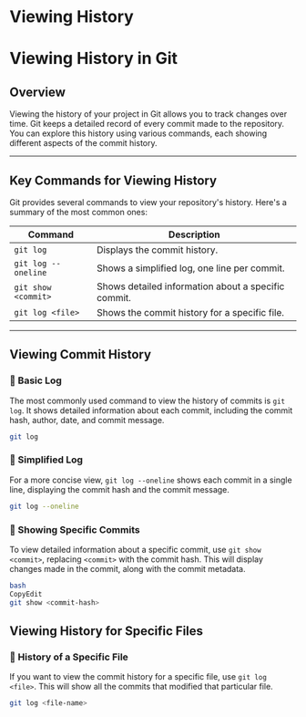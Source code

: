 # Viewing History

# Viewing History in Git

## Overview

Viewing the history of your project in Git allows you to track changes over time. Git keeps a detailed record of every commit made to the repository. You can explore this history using various commands, each showing different aspects of the commit history.

---

## Key Commands for Viewing History

Git provides several commands to view your repository's history. Here's a summary of the most common ones:

| Command | Description |
| --- | --- |
| `git log` | Displays the commit history. |
| `git log --oneline` | Shows a simplified log, one line per commit. |
| `git show <commit>` | Shows detailed information about a specific commit. |
| `git log <file>` | Shows the commit history for a specific file. |

---

## Viewing Commit History

### 🔹 Basic Log

The most commonly used command to view the history of commits is `git log`. It shows detailed information about each commit, including the commit hash, author, date, and commit message.

```bash
git log
```

### 🔹 Simplified Log

For a more concise view, `git log --oneline` shows each commit in a single line, displaying the commit hash and the commit message.

```bash
git log --oneline
```

### 🔹 Showing Specific Commits

To view detailed information about a specific commit, use `git show <commit>`, replacing `<commit>` with the commit hash. This will display changes made in the commit, along with the commit metadata.

```bash
bash
CopyEdit
git show <commit-hash>
```

## Viewing History for Specific Files

### 🔹 History of a Specific File

If you want to view the commit history for a specific file, use `git log <file>`. This will show all the commits that modified that particular file.

```bash
git log <file-name>
```


